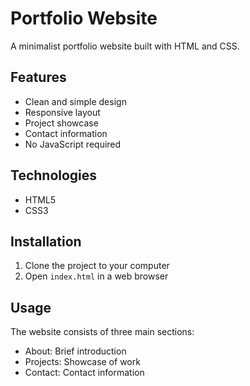 # Portfolio Website

A minimalist portfolio website built with HTML and CSS.

## Features

- Clean and simple design
- Responsive layout
- Project showcase
- Contact information
- No JavaScript required

## Technologies

- HTML5
- CSS3

## Installation

1. Clone the project to your computer
2. Open `index.html` in a web browser

## Usage

The website consists of three main sections:
- About: Brief introduction
- Projects: Showcase of work
- Contact: Contact information
